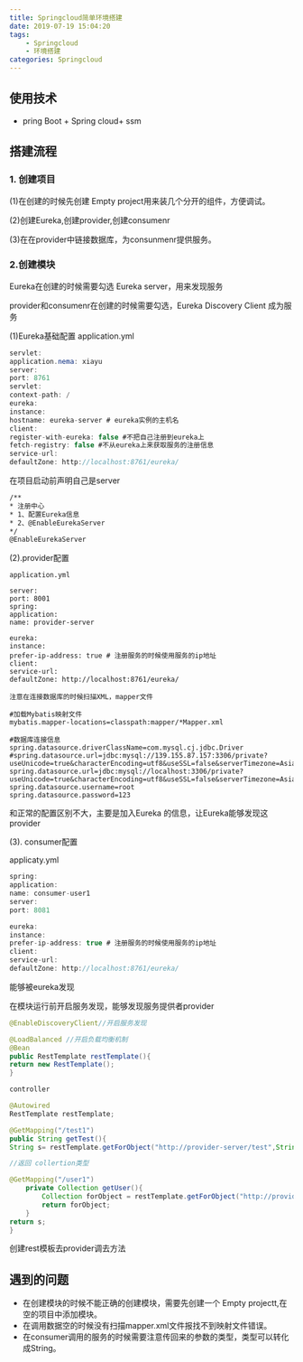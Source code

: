 ```yaml
---
title: Springcloud简单环境搭建
date: 2019-07-19 15:04:20
tags: 
	- Springcloud
	- 环境搭建
categories: Springcloud 
---
```


## 使用技术

+ pring Boot + Spring cloud+ ssm

## 搭建流程

### 1. 创建项目

(1)在创建的时候先创建 Empty project用来装几个分开的组件，方便调试。

(2)创建Eureka,创建provider,创建consumenr

(3)在在provider中链接数据库，为consunmenr提供服务。

### 2.创建模块

Eureka在创建的时候需要勾选 Eureka server，用来发现服务

provider和consumenr在创建的时候需要勾选，Eureka Discovery Client 成为服务

(1)Eureka基础配置
application.yml

``` java
servlet:
application.nema: xiayu
server:
port: 8761
servlet:
context-path: /
eureka:
instance:
hostname: eureka-server # eureka实例的主机名
client:
register-with-eureka: false #不把自己注册到eureka上
fetch-registry: false #不从eureka上来获取服务的注册信息
service-url:
defaultZone: http://localhost:8761/eureka/

```

在项目启动前声明自己是server

```xml
/**
* 注册中心
* 1、配置Eureka信息
* 2、@EnableEurekaServer
*/
@EnableEurekaServer
```
(2).provider配置
```
application.yml

server:
port: 8001
spring:
application:
name: provider-server

eureka:
instance:
prefer-ip-address: true # 注册服务的时候使用服务的ip地址
client:
service-url:
defaultZone: http://localhost:8761/eureka/

注意在连接数据库的时候扫描XML，mapper文件

#加载Mybatis映射文件
mybatis.mapper-locations=classpath:mapper/*Mapper.xml

#数据库连接信息
spring.datasource.driverClassName=com.mysql.cj.jdbc.Driver
#spring.datasource.url=jdbc:mysql://139.155.87.157:3306/private?useUnicode=true&characterEncoding=utf8&useSSL=false&serverTimezone=Asia/Shanghai
spring.datasource.url=jdbc:mysql://localhost:3306/private?useUnicode=true&characterEncoding=utf8&useSSL=false&serverTimezone=Asia/Shanghai
spring.datasource.username=root
spring.datasource.password=123
```
和正常的配置区别不大，主要是加入Eureka 的信息，让Eureka能够发现这provider

(3). consumer配置

applicaty.yml
```java
spring:
application:
name: consumer-user1
server:
port: 8081

eureka:
instance:
prefer-ip-address: true # 注册服务的时候使用服务的ip地址
client:
service-url:
defaultZone: http://localhost:8761/eureka/
```
能够被eureka发现

在模块运行前开启服务发现，能够发现服务提供者provider
```java
@EnableDiscoveryClient//开启服务发现

@LoadBalanced //开启负载均衡机制
@Bean
public RestTemplate restTemplate(){
return new RestTemplate();
}

controller

@Autowired
RestTemplate restTemplate;

@GetMapping("/test1")
public String getTest(){
String s= restTemplate.getForObject("http://provider-server/test",String.class);

//返回 collertion类型

@GetMapping("/user1")
    private Collection getUser(){
        Collection forObject = restTemplate.getForObject("http://provider-server/user", Collection.class);
        return forObject;
    }
return s;
}

```

创建rest模板去provider调去方法
## 遇到的问题

  + 在创建模块的时候不能正确的创建模块，需要先创建一个 Empty projectt,在空的项目中添加模块。
  + 在调用数据空的时候没有扫描mapper.xml文件报找不到映射文件错误。
  + 在consumer调用的服务的时候需要注意传回来的参数的类型，类型可以转化成String。